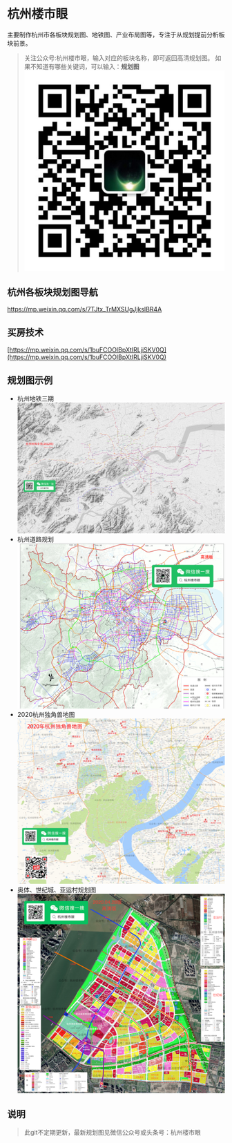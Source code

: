 # 杭州楼市眼
主要制作杭州市各板块规划图、地铁图、产业布局图等，专注于从规划提前分析板块前景。

>关注公众号:杭州楼市眼，输入对应的板块名称，即可返回高清规划图。
>如果不知道有哪些关键词，可以输入：**规划图**
![二维码](公众号二维码.jpg)


## 杭州各板块规划图导航
[https://mp.weixin.qq.com/s/7TJtx_TrMXSUgJjkslBR4A
](https://mp.weixin.qq.com/s/7TJtx_TrMXSUgJjkslBR4A)

## 买房技术
[https://mp.weixin.qq.com/s/1buFCOOIBpXtIRLjiSKV0Q](https://mp.weixin.qq.com/s/1buFCOOIBpXtIRLjiSKV0Q)

## 规划图示例
* 杭州地铁三期
![杭州地铁三期](./logo/杭州地铁线路全图(三期)小图.png)
* 杭州道路规划
![杭州道路规划](./logo/道路规划小图.png)
* 2020杭州独角兽地图
![2020杭州独角兽地图](./logo/2020独角兽小图.png)
* 奥体、世纪城、亚运村规划图
![奥体、世纪城、亚运村规划图](./logo/奥体、世纪城小图.png)

## 说明

> 此git不定期更新，最新规划图见微信公众号或头条号：杭州楼市眼
